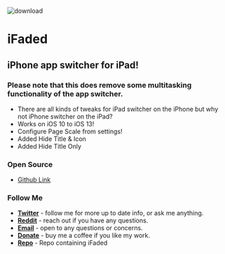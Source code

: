 ![download](https://i.ibb.co/41HzxqX/banner.png)


# iFaded
## iPhone app switcher for iPad!
### Please note that this does remove some multitasking functionality of the app switcher.
* There are all kinds of tweaks for iPad switcher on the iPhone but why not iPhone switcher on the iPad?
* Works on iOS 10 to iOS 13!
* Configure Page Scale from settings!
* Added Hide Title & Icon
* Added Hide Title Only

### Open Source
* [Github Link](https://github.com/nahtedetihw/iFaded)


### Follow Me
* [**Twitter**](https://twitter.com/ethanwhited) - follow me for more up to date info, or ask me anything.
* [**Reddit**](https://www.reddit.com/user/Nahtedetihw) - reach out if you have any questions.
* [**Email**](mailto:ethanwhited2208@gmail.com) - open to any questions or concerns.
* [**Donate**](https://paypal.me/nahtdetihw) - buy me a coffee if you like my work.
* [**Repo**](https://repo.twickd.com) - Repo containing iFaded
